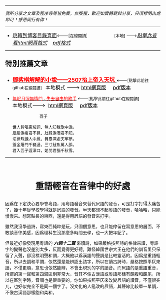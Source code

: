***
*我所分享之文章及程序等等皆免費，無版權，歡迎如實轉載與分享，只須標明出處即可！感恩同行有你！* 
****
- [<font size=3>跳轉到博客目錄頁面</font>](../../tableOfContent.md)<---[<font size=2>在線閱讀</font>]&nbsp;&nbsp; &nbsp; &nbsp; &nbsp; &nbsp; &nbsp; &nbsp; &nbsp; &nbsp;&nbsp; &nbsp;  <font size=2> [本地] ---></font><font size=3>[*_點擊此查看html網頁格式_*](../../tableOfContent.html)&nbsp; &nbsp; [*_pdf格式_*](../../tableOfContent.md.pdf)</font>
****

### <p style="font-size: 23px; font-weight:900;">特別推薦文章</p>

- [<font size=4 color=red>**鄧紫棋解解的小說——2507抬上帝入天坑** </font>](https://github.com/brianwchh/worldofheart_v2/blob/main/md_and_html/鄧紫棋解解的小說——2507抬上帝入天坑.md)<font size=2><---[點擊此前往github在線閱讀]</font>&nbsp;&nbsp;  <font size=3>本地模式 --->&nbsp;[html網頁版](../../md_and_html/鄧紫棋解解的小說——2507抬上帝入天坑.html) &nbsp;&nbsp;&nbsp; [pdf版本](../../md_and_html/鄧紫棋解解的小說——2507抬上帝入天坑.md.pdf) </font>  

- [<font color=red>無眠月照無情門 . 失去自由的歌手</font>](https://github.com/brianwchh/worldofheart_v2/blob/main/md_and_html/%E7%84%A1%E7%9C%A0%E6%9C%88%E7%85%A7%E7%84%A1%E6%83%85%E9%96%80.md)<font size=2> <---[點擊此前往github在線閱讀]</font> &nbsp;&nbsp;&nbsp;&nbsp;&nbsp;&nbsp;&nbsp;&nbsp;&nbsp;&nbsp;&nbsp;&nbsp;&nbsp;&nbsp;&nbsp; <font size=3>本地模式---> &nbsp;[html網頁版](../../md_and_html/無眠月照無情門.html) &nbsp;&nbsp;&nbsp; [pdf版本](../../md_and_html/無眠月照無情門.md.pdf) </font>

    <p><font size=2>&nbsp; &nbsp; &nbsp; &nbsp; &nbsp; &nbsp; &nbsp; &nbsp; &nbsp; &nbsp; &nbsp; &nbsp; 西子</br></br>世人皆唱東坡詞，無人知我歌中淚。</br>胭脂淚痕君不見，肚藏淚酒君不知。</br>法律珠鍊人中鳳，舞臺深處天牢夢。</br>鍍金屠門千豬過，三寸魷魚萬人舔。</br>君入西子渡津口，她閱君腦千秋雪。</font></p>
    

****



</br>

# <p align="center"> 重語輕音在音律中的好處    </p>

因爲在下定決心要學會粵語，用粵語發音來替代屄語的發音，可是打字打得太痛苦了，幾十年從學校學得就是屄語的發音。半天都想不起粵語的發音，哈哈哈，只能慢慢來。想寫點長的東西，還是得用屄語的發音來打字。  

雖然我沒學過詩，寫東西純粹是玩，只圖個意思，也只能停留在寫意思的層面，不敢談音律美感，因爲理科生沒那麼多時間去學，也一大把年紀了。  

但最近好像發現用粵語的 **_六調十二聲_** 來讀詩，如果嚴格按照詩的格律來讀，粵語字的變聲也沒差別太多，反而覺得更好聽，難怪韓國世宗大王在他們的訓音里只保留了入聲，卻沒標明聲和調，大概他以爲漢語的聲調是比較靈活的。因爲是重語輕音，所以去調和平調，依然還是能辨認出該字，所以在讀古詩時，嚴格按照平仄來讀，不僅更順，意思也依然能辨，不會出現別的字的讀音。而屄語的是重語重音，所謂的第一聲和第四聲區別非常大，音其不像古漢語或粵語那樣有韻腹和韻尾，所以在區別字時，音調也是很重要的，你如果按照平仄來改變屄語的讀音，不僅很突兀，也好似完全不是同一個字了。沒文化的人亂改的屄語，其聲線比較單一單調，不像古漢語那樣飽和柔和。




